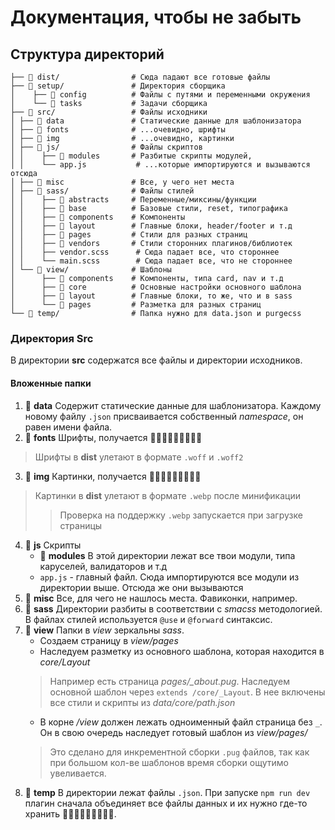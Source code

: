 # Документация, чтобы не забыть

## Структура директорий

```
├── 📁 dist/                # Сюда падают все готовые файлы
├── 📁 setup/               # Директория сборщика
│    ├── 📁 config          # Файлы с путями и переменными окружения
│    └── 📁 tasks           # Задачи сборщика
├── 📁 src/                 # Файлы исходники
│ ├── 📁 data               # Статические данные для шаблонизатора
│ ├── 📁 fonts              # ...очевидно, шрифты
│ ├── 📁 img                # ...очевидно, картинки
│ ├── 📁 js/                # Файлы скриптов
│ │    ├── 📁 modules       # Разбитые скрипты модулей,
│ │    └── app.js           # ...которые импортируются и вызываются отсюда
│ ├── 📁 misc               # Все, у чего нет места
│ ├── 📁 sass/              # Файлы стилей
│ │    ├── 📁 abstracts     # Переменные/миксины/функции
│ │    ├── 📁 base          # Базовые стили, reset, типографика
│ │    ├── 📁 components    # Компоненты
│ │    ├── 📁 layout        # Главные блоки, header/footer и т.д
│ │    ├── 📁 pages         # Стили для разных страниц
│ │    ├── 📁 vendors       # Стили сторонних плагинов/библиотек
│ │    ├── vendor.scss      # Сюда падает все, что стороннее
│ │    └── main.scss        # Сюда падает все, что не стороннее
│ └── 📁 view/              # Шаблоны
│      ├── 📁 components    # Компоненты, типа card, nav и т.д
│      ├── 📁 core          # Основные настройки основного шаблона
│      ├── 📁 layout        # Главные блоки, то же, что и в sass
│      └── 📁 pages         # Разметка для разных страниц
└── 📁 temp/                # Папка нужно для data.json и purgecss

```

### Директория Src
В директории __src__ содержатся все файлы и директории исходников.

#### Вложенные папки
1. 📁 __data__ Содержит статические данные для шаблонизатора. Каждому новому файлу `.json` присваивается собственный _namespace_, он равен имени файла.
2. 📁 __fonts__ Шрифты, получается 🤷🏻‍♂️🤷🏻‍♂️🤷🏻‍♂️
> Шрифты в __dist__ улетают в формате `.woff` и `.woff2`
3. 📁 __img__ Картинки, получается 🤷🏻‍♂️🤷🏻‍♂️🤷🏻‍♂️
> Картинки в __dist__ улетают в формате `.webp` после минификации
>> Проверка на поддержку `.webp` запускается при загрузке страницы
4. 📁 __js__ Скрипты
    - 📁 __modules__ В этой директории лежат все твои модули, типа каруселей, валидаторов и т.д
    - `app.js` - главный файл. Сюда импортируются все модули из директории выше. Отсюда же они вызываются
5. 📁 __misc__ Все, для чего не нашлось места. Фавиконки, например.
6. 📁 __sass__ Директории разбиты в соответствии с _smacss_ методологией. В файлах стилей используется `@use` и `@forward` синтаксис.
7. 📁 __view__ Папки в _view_ зеркальны _sass_.
    - Создаем страницу в _view/pages_
    - Наследуем разметку из основного шаблона, которая находится в _core/Layout_
    > Например есть страница *pages/_about.pug*. Наследуем основной шаблон через `extends /core/_Layout`.
    > В нее включены все стили и скрипты из _data/core/path.json_
    - В корне _/view_ должен лежать одноименный файл страница без `_`. Он в свою очередь наследует готовый шаблон из _view/pages/_
    > Это сделано для инкрементной сборки `.pug` файлов, так как при большом кол-ве шаблонов время сборки ощутимо увеливается.
5. 📁 __temp__ В директории лежат файлы `.json`. При запуске `npm run dev` плагин сначала объединяет все файлы данных и их нужно где-то хранить 🤷🏻‍♂️🤷🏻‍♂️🤷🏻‍♂️.